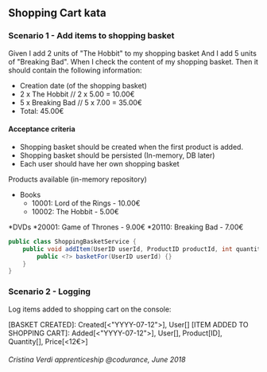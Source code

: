 Shopping Cart kata
---

### Scenario 1 - Add items to shopping basket

Given I add 2 units of "The Hobbit" to my shopping basket
And I add 5 units of "Breaking Bad".
When I check the content of my shopping basket.
Then it should contain the following information:

* Creation date (of the shopping basket)
* 2 x The Hobbit // 2 x 5.00 = 10.00€
* 5 x Breaking Bad // 5 x 7.00 = 35.00€
* Total: 45.00€

#### Acceptance criteria

* Shopping basket should be created when the first product is added.
* Shopping basket should be persisted (In-memory, DB later)
* Each user should have her own shopping basket

Products available (in-memory repository)

* Books
    * 10001: Lord of the Rings  - 10.00€
    * 10002: The Hobbit - 5.00€

*DVDs
    *20001: Game of Thrones - 9.00€
    *20110: Breaking Bad - 7.00€
    
````java
public class ShoppingBasketService {
    public void addItem(UserID userId, ProductID productId, int quantity) {
        public <?> basketFor(UserID userId) {}
    }
}
````

### Scenario 2 - Logging
Log items added to shopping cart on the console:

  [BASKET CREATED]: Created[<"YYYY-07-12">], User[]
  [ITEM ADDED TO SHOPPING CART]: Added[<"YYYY-07-12">], User[], Product[ID], Quantity[<xx>], Price[<12€>]   


###### Cristina Verdi apprenticeship @codurance, June 2018
